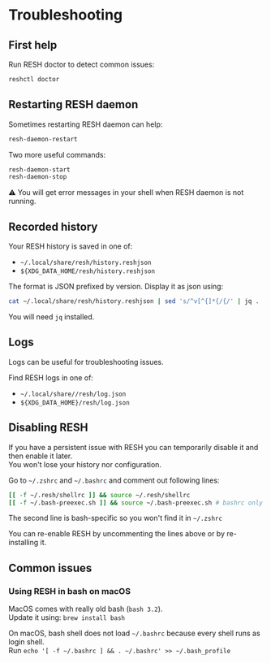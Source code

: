 # Troubleshooting

## First help

Run RESH doctor to detect common issues:
```sh
reshctl doctor
```

## Restarting RESH daemon

Sometimes restarting RESH daemon can help:
```sh
resh-daemon-restart
```

Two more useful commands:
```sh
resh-daemon-start
resh-daemon-stop
```

:warning: You will get error messages in your shell when RESH daemon is not running.

## Recorded history

Your RESH history is saved in one of:
- `~/.local/share/resh/history.reshjson`
- `${XDG_DATA_HOME/resh/history.reshjson`

The format is JSON prefixed by version. Display it as json using:

```sh
cat ~/.local/share/resh/history.reshjson | sed 's/^v[^{]*{/{/' | jq .
```

You will need `jq` installed.

## Logs

Logs can be useful for troubleshooting issues.

Find RESH logs in one of:
- `~/.local/share//resh/log.json`
- `${XDG_DATA_HOME}/resh/log.json`

## Disabling RESH

If you have a persistent issue with RESH you can temporarily disable it and then enable it later.  
You won't lose your history nor configuration.

Go to `~/.zshrc` and `~/.bashrc` and comment out following lines:
```sh
[[ -f ~/.resh/shellrc ]] && source ~/.resh/shellrc
[[ -f ~/.bash-preexec.sh ]] && source ~/.bash-preexec.sh # bashrc only
```
The second line is bash-specific so you won't find it in `~/.zshrc`

You can re-enable RESH by uncommenting the lines above or by re-installing it.

## Common issues

### Using RESH in bash on macOS

MacOS comes with really old bash (`bash 3.2`).  
Update it using: `brew install bash`

On macOS, bash shell does not load `~/.bashrc` because every shell runs as login shell.  
Run  `echo '[ -f ~/.bashrc ] && . ~/.bashrc' >> ~/.bash_profile`
